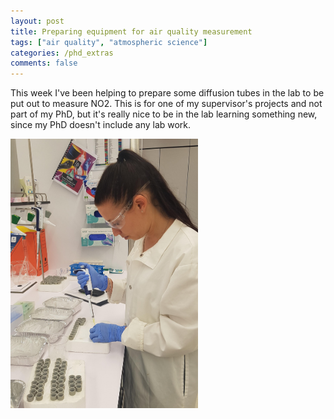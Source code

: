 ```yaml
---
layout: post
title: Preparing equipment for air quality measurement
tags: ["air quality", "atmospheric science"]
categories: /phd_extras
comments: false
---
```


This week I've been helping to prepare some diffusion tubes in the lab to be put out to measure NO2. This is for one of my supervisor's projects and not part of my PhD, but it's really nice to be in the lab learning something new, since my PhD doesn't include any lab work.

<img src="/assets/img/Chemistry_prep_20191031_125416a.jpg" alt="Profile" class="center" width="300"> 

